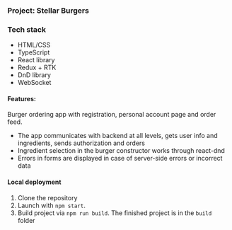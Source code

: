 ### Project: Stellar Burgers

### Tech stack

* HTML/CSS
* TypeScript
* React library
* Redux + RTK
* DnD library
* WebSocket

#### Features:
Burger ordering app with registration, personal account page and order feed.
- The app communicates with backend at all levels, gets user info and ingredients, sends authorization and orders
- Ingredient selection in the burger constructor works through react-dnd
- Errors in forms are displayed in case of server-side errors or incorrect data

#### Local deployment
1. Clone the repository
2. Launch with `npm start`.
3. Build project via `npm run build`. The finished project is in the `build` folder
